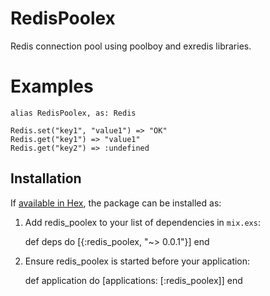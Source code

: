 # RedisPoolex

Redis connection pool using poolboy and exredis libraries.

# Examples

    alias RedisPoolex, as: Redis

    Redis.set("key1", "value1") => "OK"
    Redis.get("key1") => "value1"
    Redis.get("key2") => :undefined

## Installation

If [available in Hex](https://hex.pm/docs/publish), the package can be installed as:

  1. Add redis_poolex to your list of dependencies in `mix.exs`:

        def deps do
          [{:redis_poolex, "~> 0.0.1"}]
        end

  2. Ensure redis_poolex is started before your application:

        def application do
          [applications: [:redis_poolex]]
        end

